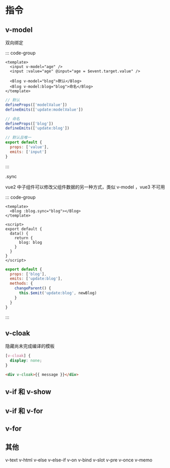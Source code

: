 # 指令

## v-model

双向绑定

::: code-group

```vue [template]
<template>
  <input v-model="age" />
  <input :value="age" @input="age = $event.target.value" />

  <Blog v-model="blog">默认</Blog>
  <Blog v-model:blog="blog">命名</Blog>
</template>
```

```js [vue3]
// 默认
defineProps(['modelValue'])
defineEmits(['update:modelValue'])

// 命名
defineProps(['blog'])
defineEmits(['update:blog'])
```

```js [vue2]
// 默认且唯一
export default {
  props: ['value'],
  emits: ['input']
}
```

:::

.sync

vue2 中子组件可以修改父组件数据的另一种方式，类似 v-model ，vue3 不可用

::: code-group

```vue [父组件]
<template>
  <Blog :blog.sync="blog"></Blog>
</template>

<script>
export default {
  data() {
    return {
      blog: blog
    }
  }
}
</script>
```

```js [子组件]
export default {
  props: ['blog'],
  emits: ['update:blog'],
  methods: {
    changeParent() {
      this.$emit('update:blog', newBlog)
    }
  }
}
```

:::

## v-cloak

隐藏尚未完成编译的模板

```css
[v-cloak] {
  display: none;
}
```

```html
<div v-cloak>{{ message }}</div>
```

## v-if 和 v-show

## v-if 和 v-for

## v-for

## 其他

v-text
v-html
v-else
v-else-if
v-on
v-bind
v-slot
v-pre
v-once
v-memo
